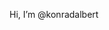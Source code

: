 Hi, I’m @konradalbert

<!---
konradalbert/konradalbert is a ✨ special ✨ repository because its `README.md` (this file) appears on your GitHub profile.
You can click the Preview link to take a look at your changes.
--->
